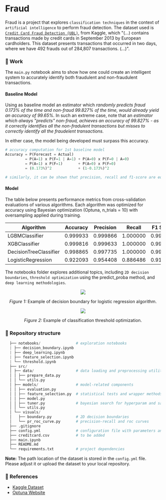 # Fraud

Fraud is a project that explores `classification techniques` in the context of `artificial intelligence` to perform fraud detection.
The dataset used is [`Credit Card Fraud Detection (UBL)`](https://www.kaggle.com/datasets/mlg-ulb/creditcardfraud), from Kaggle, which "(...) contains transactions made by credit cards in September 2013 by European cardholders. This dataset presents transactions that occurred in two days, where we have 492 frauds out of 284,807 transactions. (...)".

### :test_tube: Work
The `main.py` notebook aims to show how one could create an intelligent system to accurately identify both fraudulent and non-fraudulent transactions.

#### Baseline Model
Using as baseline model an estimator which *randomly predicts fraud 0.173% of the time and non-fraud 99.827% of the time, would already yield an accuracy of 99.65%.* In such an extreme case, note that an *estimator which always "predicts" non-fraud, achieves an accuracy of 99.827% - as it correctly identifies all the non-fradulent transactions but misses to correctly identify all the fraudelent transactions.*

In either case, the model being developed must surpass this accuracy.

```python
# accuracy computation for 1st baseline model
Accuracy = P(Forecast = Actual)
         = P(A=1) x P(F=1 | A=1) + P(A=0) x P(F=0 | A=0)
         = P(A=1) x P(F=1)       + P(A=0) x P(F=0)
         = (0.173%)^2            + (1-0.173%)^2

# similarly, it can be shown that precision, recall and f1-score are equal to 0.173%
```

#### Model

The table below presents performance metrics from cross-validation evaluations of various algorithms. Each algorithm was optimized for accuracy using Bayesian optimization (Optuna, n_trials = 10) with oversampling applied during training.

| Algorithm   | Accuracy | Precision | Recall | F1 Score |
|-------------|----------|-----------|--------|----------|
| LGBMClassifier | 0.999933 | 0.999866 | 1.000000 | 0.999933 |
| XGBClassifier | 0.999816 | 0.999633 | 1.000000 | 0.999816 |
| DecisionTreeClassifier | 0.998865 | 0.997735 | 1.000000 | 0.998866 |
| LogisticRegression | 0.922093 | 0.954408 | 0.886486 | 0.919160 |

The notebooks folder explores additional topics, including `2D decision boundaries`, `threshold optimization` using the predict_proba method, and `deep learning methodologies`.

<p align="center">
  <img src="https://github.com/user-attachments/assets/b43ed4dc-7e2f-4f69-aeab-b6f5406e9fcf" />
</p>
<p align="center"><em>Figure 1:</em> Example of decision boundary for logistic regression algorithm.</p>

<p align="center">
  <img src="https://github.com/user-attachments/assets/b944db40-bd07-43a4-82d9-65722680d746" />
</p>
<p align="center"><em>Figure 2:</em> Example of classification threshold optimization.</p>

### :file_folder: Repository structure
```python
  ├── notebooks/                # exploration notebooks
  | ├── decision_boundary.ipynb
  | ├── deep_learning.ipynb
  | ├── feature_selection.ipynb
  | └── threshold.ipynb
  ├── src/
  │ ├── data/                   # data loading and preprocessing utilities
  │ │ ├── prepare_data.py
  │ │ └── utils.py
  │ ├── models/                 # model-related components
  │ │ ├── evaluation.py
  │ │ ├── feature_selection.py  # statistical tests and wrapper methods
  │ │ ├── model.py
  │ │ ├── tuner.py              # bayesian search for hyperparam and sample_weight optimization
  │ │ └── utils.py
  │ └── visuals/
  │   ├── boundary.py           # 2D decision boundaries
  │   └── pr_roc_curve.py       # precision-recall and roc curves
  ├── .gitignore
  ├── config.yml                # configuration file with parameters and settings
  ├── creditcard.csv            # to be added
  ├── main.ipynb
  ├── README.md
  └── requirements.txt          # project dependencies
  ```

**Note:** The path location of the dataset is stored in the `config.yml` file. Please adjust it or upload the dataset to your local repository.

### :handshake: References
- [Kaggle Dataset](https://www.kaggle.com/datasets/mlg-ulb/creditcardfraud)
- [Optuna Website](https://optuna.org/)
  